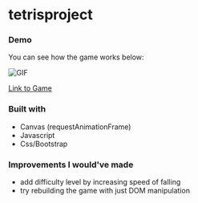 # tetrisproject

### Demo
You can see how the game works below:

![GIF](https://github.com/wang0805/tetrisproject/blob/master/images/01.gif)

[Link to Game](https://wang0805.github.io/tetrisproject/)

### Built with

* Canvas (requestAnimationFrame)
* Javascript
* Css/Bootstrap

### Improvements I would've made

* add difficulty level by increasing speed of falling 
* try rebuilding the game with just DOM manipulation
